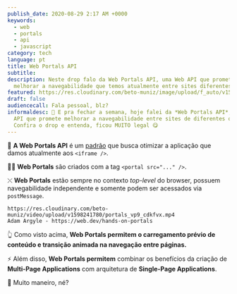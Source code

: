 ```yaml
---
publish_date: 2020-08-29 2:17 AM +0000
keywords:
  - web
  - portals
  - api
  - javascript
category: tech
language: pt
title: Web Portals API
subtitle:
description: Neste drop falo da Web Portals API, uma Web API que promete
  melhorar a navegabilidade que temos atualmente entre sites diferentes.
featured: https://res.cloudinary.com/beto-muniz/image/upload/f_auto/v1598237543/Text_akhbby.jpg
draft: false
audiencecall: Fala pessoal, blz?
informaldesc: 🚪 E pra fechar a semana, hoje falei da *Web Portals API*, uma Web
  API que promete melhorar a navegabilidade entre sites de diferentes origens.
  Confira o drop e entenda, ficou MUITO legal 😋
---
```


🚪 **A Web Portals API** é um [padrão](https://wicg.github.io/portals/) que busca otimizar a aplicação que damos atualmente aos `<iframe />`.

🕵️‍♂️ **Web Portals** são criados com a tag `<portal src="..." />`.

⤬ **Web Portals** estão sempre no contexto _top-level_ do browser, possuem navegabilidade independente e somente podem ser acessados via `postMessage`.

```video
https://res.cloudinary.com/beto-muniz/video/upload/v1598241780/portals_vp9_cdkfvx.mp4
Adam Argyle - https://web.dev/hands-on-portals
```

👆 Como visto acima, **Web Portals permitem o carregamento prévio de conteúdo e transição animada na navegação entre páginas.**

⚡️ Além disso, **Web Portals permitem** combinar os benefícios da criação de **Multi-Page Applications** com arquitetura de **Single-Page Applications**.

🤯 Muito maneiro, né?
